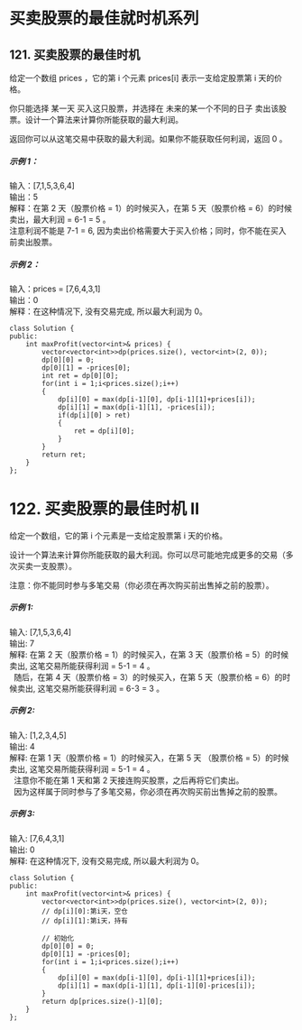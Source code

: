 # 买卖股票的最佳就时机系列

## 121. 买卖股票的最佳时机

给定一个数组 prices ，它的第 i 个元素 prices[i] 表示一支给定股票第 i 天的价格。

你只能选择 某一天 买入这只股票，并选择在 未来的某一个不同的日子 卖出该股票。设计一个算法来计算你所能获取的最大利润。

返回你可以从这笔交易中获取的最大利润。如果你不能获取任何利润，返回 0 。

##### 示例 1：

输入：[7,1,5,3,6,4]  
输出：5  
解释：在第 2 天（股票价格 = 1）的时候买入，在第 5 天（股票价格 = 6）的时候卖出，最大利润 = 6-1 = 5 。  
     注意利润不能是 7-1 = 6, 因为卖出价格需要大于买入价格；同时，你不能在买入前卖出股票。  
##### 示例 2：

输入：prices = [7,6,4,3,1]  
输出：0  
解释：在这种情况下, 没有交易完成, 所以最大利润为 0。  

```
class Solution {
public:
    int maxProfit(vector<int>& prices) {
        vector<vector<int>>dp(prices.size(), vector<int>(2, 0));
        dp[0][0] = 0;
        dp[0][1] = -prices[0];
        int ret = dp[0][0];
        for(int i = 1;i<prices.size();i++)
        {
            dp[i][0] = max(dp[i-1][0], dp[i-1][1]+prices[i]);
            dp[i][1] = max(dp[i-1][1], -prices[i]);
            if(dp[i][0] > ret)
            {
                ret = dp[i][0];
            }
        }
        return ret;
    }
};
```

# 122. 买卖股票的最佳时机 II

给定一个数组，它的第 i 个元素是一支给定股票第 i 天的价格。

设计一个算法来计算你所能获取的最大利润。你可以尽可能地完成更多的交易（多次买卖一支股票）。

注意：你不能同时参与多笔交易（你必须在再次购买前出售掉之前的股票）。

##### 示例 1:  
  
输入: [7,1,5,3,6,4]  
输出: 7  
解释: 在第 2 天（股票价格 = 1）的时候买入，在第 3 天（股票价格 = 5）的时候卖出, 这笔交易所能获得利润 = 5-1 = 4 。  
     随后，在第 4 天（股票价格 = 3）的时候买入，在第 5 天（股票价格 = 6）的时候卖出, 这笔交易所能获得利润 = 6-3 = 3 。  
##### 示例 2:  

输入: [1,2,3,4,5]  
输出: 4  
解释: 在第 1 天（股票价格 = 1）的时候买入，在第 5 天 （股票价格 = 5）的时候卖出, 这笔交易所能获得利润 = 5-1 = 4 。  
     注意你不能在第 1 天和第 2 天接连购买股票，之后再将它们卖出。  
     因为这样属于同时参与了多笔交易，你必须在再次购买前出售掉之前的股票。  
##### 示例 3:

输入: [7,6,4,3,1]  
输出: 0  
解释: 在这种情况下, 没有交易完成, 所以最大利润为 0。  

```
class Solution {
public:
    int maxProfit(vector<int>& prices) {
        vector<vector<int>>dp(prices.size(), vector<int>(2, 0));
        // dp[i][0]:第i天，空仓
        // dp[i][1]:第i天，持有

        // 初始化
        dp[0][0] = 0;
        dp[0][1] = -prices[0];
        for(int i = 1;i<prices.size();i++)
        {
            dp[i][0] = max(dp[i-1][0], dp[i-1][1]+prices[i]);
            dp[i][1] = max(dp[i-1][1], dp[i-1][0]-prices[i]);
        }
        return dp[prices.size()-1][0];
    }
};
```